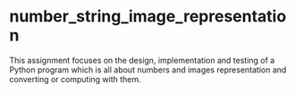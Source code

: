 # number_string_image_representation
This assignment focuses on the design, implementation and testing of a Python program which is all about numbers and images representation and converting or computing with them.
